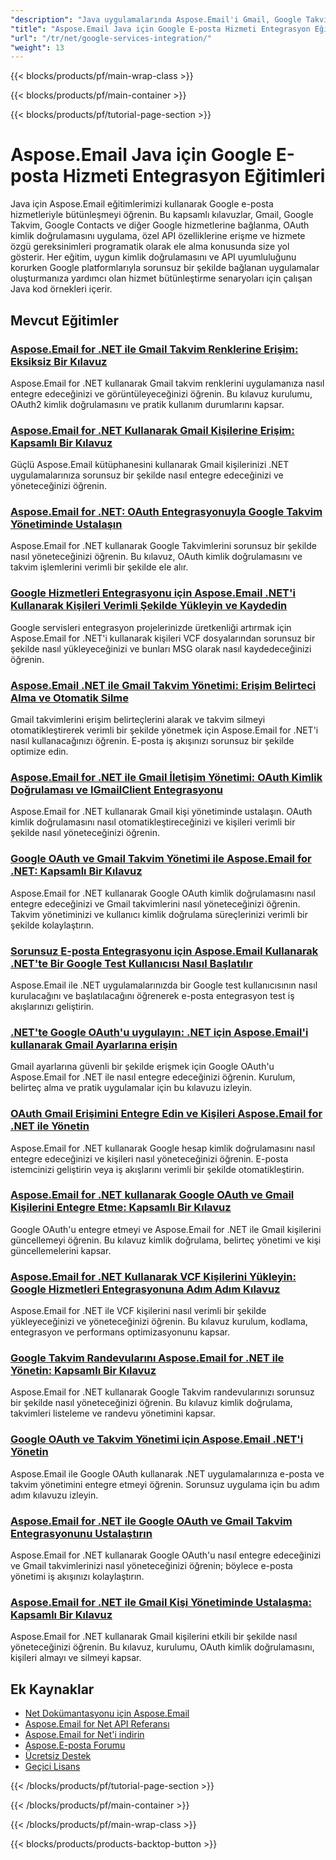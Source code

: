 ```yaml
---
"description": "Java uygulamalarında Aspose.Email'i Gmail, Google Takvim, Google Contacts ve diğer Google servislerine bağlamak için adım adım eğitimler."
"title": "Aspose.Email Java için Google E-posta Hizmeti Entegrasyon Eğitimleri"
"url": "/tr/net/google-services-integration/"
"weight": 13
---
```


{{< blocks/products/pf/main-wrap-class >}}

{{< blocks/products/pf/main-container >}}

{{< blocks/products/pf/tutorial-page-section >}}
# Aspose.Email Java için Google E-posta Hizmeti Entegrasyon Eğitimleri

Java için Aspose.Email eğitimlerimizi kullanarak Google e-posta hizmetleriyle bütünleşmeyi öğrenin. Bu kapsamlı kılavuzlar, Gmail, Google Takvim, Google Contacts ve diğer Google hizmetlerine bağlanma, OAuth kimlik doğrulamasını uygulama, özel API özelliklerine erişme ve hizmete özgü gereksinimleri programatik olarak ele alma konusunda size yol gösterir. Her eğitim, uygun kimlik doğrulamasını ve API uyumluluğunu korurken Google platformlarıyla sorunsuz bir şekilde bağlanan uygulamalar oluşturmanıza yardımcı olan hizmet bütünleştirme senaryoları için çalışan Java kod örnekleri içerir.

## Mevcut Eğitimler

### [Aspose.Email for .NET ile Gmail Takvim Renklerine Erişim: Eksiksiz Bir Kılavuz](./access-gmail-calendar-colors-aspose-email-dotnet/)
Aspose.Email for .NET kullanarak Gmail takvim renklerini uygulamanıza nasıl entegre edeceğinizi ve görüntüleyeceğinizi öğrenin. Bu kılavuz kurulumu, OAuth2 kimlik doğrulamasını ve pratik kullanım durumlarını kapsar.

### [Aspose.Email for .NET Kullanarak Gmail Kişilerine Erişim: Kapsamlı Bir Kılavuz](./access-gmail-contacts-aspose-email-dotnet/)
Güçlü Aspose.Email kütüphanesini kullanarak Gmail kişilerinizi .NET uygulamalarınıza sorunsuz bir şekilde nasıl entegre edeceğinizi ve yöneteceğinizi öğrenin.

### [Aspose.Email for .NET: OAuth Entegrasyonuyla Google Takvim Yönetiminde Ustalaşın](./aspose-email-net-google-oauth-calendar-management/)
Aspose.Email for .NET kullanarak Google Takvimlerini sorunsuz bir şekilde nasıl yöneteceğinizi öğrenin. Bu kılavuz, OAuth kimlik doğrulamasını ve takvim işlemlerini verimli bir şekilde ele alır.

### [Google Hizmetleri Entegrasyonu için Aspose.Email .NET'i Kullanarak Kişileri Verimli Şekilde Yükleyin ve Kaydedin](./load-save-contacts-aspose-email-net/)
Google servisleri entegrasyon projelerinizde üretkenliği artırmak için Aspose.Email for .NET'i kullanarak kişileri VCF dosyalarından sorunsuz bir şekilde nasıl yükleyeceğinizi ve bunları MSG olarak nasıl kaydedeceğinizi öğrenin.

### [Aspose.Email .NET ile Gmail Takvim Yönetimi: Erişim Belirteci Alma ve Otomatik Silme](./gmail-management-access-token-calendar-deletion-aspose-email-net/)
Gmail takvimlerini erişim belirteçlerini alarak ve takvim silmeyi otomatikleştirerek verimli bir şekilde yönetmek için Aspose.Email for .NET'i nasıl kullanacağınızı öğrenin. E-posta iş akışınızı sorunsuz bir şekilde optimize edin.

### [Aspose.Email for .NET ile Gmail İletişim Yönetimi: OAuth Kimlik Doğrulaması ve IGmailClient Entegrasyonu](./mastering-gmail-contact-management-aspose-email-net/)
Aspose.Email for .NET kullanarak Gmail kişi yönetiminde ustalaşın. OAuth kimlik doğrulamasını nasıl otomatikleştireceğinizi ve kişileri verimli bir şekilde nasıl yöneteceğinizi öğrenin.

### [Google OAuth ve Gmail Takvim Yönetimi ile Aspose.Email for .NET: Kapsamlı Bir Kılavuz](./google-oauth-gmail-calendar-management-aspose-email-dotnet/)
Aspose.Email for .NET kullanarak Google OAuth kimlik doğrulamasını nasıl entegre edeceğinizi ve Gmail takvimlerini nasıl yöneteceğinizi öğrenin. Takvim yönetiminizi ve kullanıcı kimlik doğrulama süreçlerinizi verimli bir şekilde kolaylaştırın.

### [Sorunsuz E-posta Entegrasyonu için Aspose.Email Kullanarak .NET'te Bir Google Test Kullanıcısı Nasıl Başlatılır](./initialize-google-test-user-dotnet-aspose-email/)
Aspose.Email ile .NET uygulamalarınızda bir Google test kullanıcısının nasıl kurulacağını ve başlatılacağını öğrenerek e-posta entegrasyon test iş akışlarınızı geliştirin.

### [.NET'te Google OAuth'u uygulayın: .NET için Aspose.Email'i kullanarak Gmail Ayarlarına erişin](./google-oauth-aspose-email-net-access-gmail-settings/)
Gmail ayarlarına güvenli bir şekilde erişmek için Google OAuth'u Aspose.Email for .NET ile nasıl entegre edeceğinizi öğrenin. Kurulum, belirteç alma ve pratik uygulamalar için bu kılavuzu izleyin.

### [OAuth Gmail Erişimini Entegre Edin ve Kişileri Aspose.Email for .NET ile Yönetin](./oauth-gmail-access-contact-management-aspose-email-net/)
Aspose.Email for .NET kullanarak Google hesap kimlik doğrulamasını nasıl entegre edeceğinizi ve kişileri nasıl yöneteceğinizi öğrenin. E-posta istemcinizi geliştirin veya iş akışlarını verimli bir şekilde otomatikleştirin.

### [Aspose.Email for .NET kullanarak Google OAuth ve Gmail Kişilerini Entegre Etme: Kapsamlı Bir Kılavuz](./google-oauth-gmail-contacts-aspose-email-net/)
Google OAuth'u entegre etmeyi ve Aspose.Email for .NET ile Gmail kişilerini güncellemeyi öğrenin. Bu kılavuz kimlik doğrulama, belirteç yönetimi ve kişi güncellemelerini kapsar.

### [Aspose.Email for .NET Kullanarak VCF Kişilerini Yükleyin: Google Hizmetleri Entegrasyonuna Adım Adım Kılavuz](./load-vcf-contacts-aspose-email-net-guide/)
Aspose.Email for .NET ile VCF kişilerini nasıl verimli bir şekilde yükleyeceğinizi ve yöneteceğinizi öğrenin. Bu kılavuz kurulum, kodlama, entegrasyon ve performans optimizasyonunu kapsar.

### [Google Takvim Randevularını Aspose.Email for .NET ile Yönetin: Kapsamlı Bir Kılavuz](./manage-google-calendar-aspose-email-dotnet/)
Aspose.Email for .NET kullanarak Google Takvim randevularınızı sorunsuz bir şekilde nasıl yöneteceğinizi öğrenin. Bu kılavuz kimlik doğrulama, takvimleri listeleme ve randevu yönetimini kapsar.

### [Google OAuth ve Takvim Yönetimi için Aspose.Email .NET'i Yönetin](./master-aspose-email-net-google-oauth-calendar-management/)
Aspose.Email ile Google OAuth kullanarak .NET uygulamalarınıza e-posta ve takvim yönetimini entegre etmeyi öğrenin. Sorunsuz uygulama için bu adım adım kılavuzu izleyin.

### [Aspose.Email for .NET ile Google OAuth ve Gmail Takvim Entegrasyonunu Ustalaştırın](./master-google-oauth-gmail-calendar-aspose-email-net/)
Aspose.Email for .NET kullanarak Google OAuth'u nasıl entegre edeceğinizi ve Gmail takvimlerinizi nasıl yöneteceğinizi öğrenin; böylece e-posta yönetimi iş akışınızı kolaylaştırın.

### [Aspose.Email for .NET ile Gmail Kişi Yönetiminde Ustalaşma: Kapsamlı Bir Kılavuz](./gmail-contacts-management-aspose-email-net/)
Aspose.Email for .NET kullanarak Gmail kişilerini etkili bir şekilde nasıl yöneteceğinizi öğrenin. Bu kılavuz, kurulumu, OAuth kimlik doğrulamasını, kişileri almayı ve silmeyi kapsar.

## Ek Kaynaklar

- [Net Dokümantasyonu için Aspose.Email](https://docs.aspose.com/email/net/)
- [Aspose.Email for Net API Referansı](https://reference.aspose.com/email/net/)
- [Aspose.Email for Net'i indirin](https://releases.aspose.com/email/net/)
- [Aspose.E-posta Forumu](https://forum.aspose.com/c/email)
- [Ücretsiz Destek](https://forum.aspose.com/)
- [Geçici Lisans](https://purchase.aspose.com/temporary-license/)

{{< /blocks/products/pf/tutorial-page-section >}}

{{< /blocks/products/pf/main-container >}}

{{< /blocks/products/pf/main-wrap-class >}}

{{< blocks/products/products-backtop-button >}}